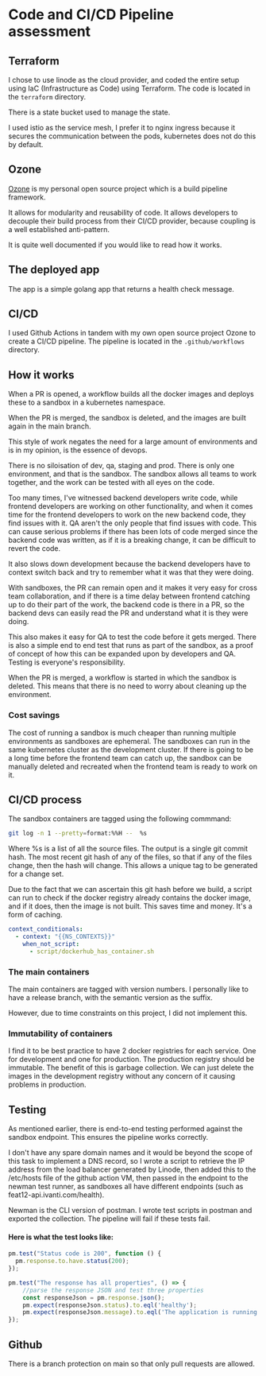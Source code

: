 # Code and CI/CD Pipeline assessment

## Terraform 

I chose to use linode as the cloud provider, and coded the entire setup using IaC (Infrastructure as Code) using Terraform. The code is located in the `terraform` directory.

There is a state bucket used to manage the state.

I used istio as the service mesh, I prefer it to nginx ingress because it secures the communication between the pods, kubernetes does not do this by default.

## Ozone

[Ozone](https://github.com/ozone2021/ozone) is my personal open source project which is a build pipeline framework.

It allows for modularity and reusability of code. It allows developers to decouple their build process from their CI/CD 
provider, because coupling is a well established anti-pattern.

It is quite well documented if you would like to read how it works.

## The deployed app

The app is a simple golang app that returns a health check message. 

## CI/CD

I used Github Actions in tandem with my own open source project Ozone to create a CI/CD pipeline. The pipeline is located in the `.github/workflows` directory.

## How it works

When a PR is opened, a workflow builds all the docker images and deploys these to a sandbox in a kubernetes namespace.

When the PR is merged, the sandbox is deleted, and the images are built again in the main branch.

This style of work negates the need for a large amount of environments and is in my opinion, is the essence of devops.

There is no siloisation of dev, qa, staging and prod. There is only one environment, and that is the sandbox. The sandbox allows
all teams to work together, and the work can be tested with all eyes on the code.

Too many times, I've witnessed backend developers write code, while frontend developers are working on other functionality, and when
it comes time for the frontend developers to work on the new backend code, they find issues with it. QA aren't the only people that
find issues with code. This can cause serious problems if there has been lots of code merged since the backend code was written, as if it 
is a breaking change, it can be difficult to revert the code.

It also slows down development because the backend developers have to context switch back and try to remember what it was that they were doing.

With sandboxes, the PR can remain open and it makes it very easy for cross team collaboration, and if there is a time delay between frontend
catching up to do their part of the work, the backend code is there in a PR, so the backend devs can easily read the PR and understand what it is they were doing.

This also makes it easy for QA to test the code before it gets merged. There is also a simple end to end test that runs as part of the sandbox, as a proof
of concept of how this can be expanded upon by developers and QA. Testing is everyone's responsibility.

When the PR is merged, a workflow is started in which the sandbox is deleted. This means that there is no need to worry about cleaning up the environment.

### Cost savings

The cost of running a sandbox is much cheaper than running multiple environments as sandboxes are ephemeral. The sandboxes can run in the same kubernetes cluster as the development
cluster. If there is going to be a long time before the frontend team can catch up, the sandbox can be manually deleted and recreated when the frontend team is ready to work on it.

## CI/CD process 

The sandbox containers are tagged using the following commmand:

```bash
git log -n 1 --pretty=format:%%H --  %s
```

Where %s is a list of all the source files. The output is a single git commit hash. The most recent git hash of any of the files, so that if any of the files change,
then the hash will change. This allows a unique tag to be generated for a change set.

Due to the fact that we can ascertain this git hash before we build, a script can run to check if the docker registry already contains the docker image, and
if it does, then the image is not built. This saves time and money. It's a form of caching.

```yaml
context_conditionals:
  - context: "{{NS_CONTEXTS}}"
    when_not_script:
      - script/dockerhub_has_container.sh
```

### The main containers

The main containers are tagged with version numbers. I personally like to have a release branch, with the semantic version as the suffix.

However, due to time constraints on this project, I did not implement this.

### Immutability of containers

I find it to be best practice to have 2 docker registries for each service. One for development and one for production. The production registry 
should be immutable. The benefit of this is garbage collection. We can just delete the images in the development registry without any concern of it 
causing problems in production.

## Testing

As mentioned earlier, there is end-to-end testing performed against the sandbox endpoint. This ensures the pipeline works correctly.

I don't have any spare domain names and it would be beyond the scope of this task to implement a DNS record, so I wrote a script to retrieve
the IP address from the load balancer generated by Linode, then added this to the /etc/hosts file of the github action VM, then passed in the endpoint
to the newman test runner, as sandboxes all have different endpoints (such as feat12-api.ivanti.com/health).

Newman is the CLI version of postman. I wrote test scripts in postman and exported the collection. The pipeline will fail if these tests fail.

#### Here is what the test looks like:

```javascript
pm.test("Status code is 200", function () {
  pm.response.to.have.status(200);
});

pm.test("The response has all properties", () => {
    //parse the response JSON and test three properties
    const responseJson = pm.response.json();
    pm.expect(responseJson.status).to.eql('healthy');
    pm.expect(responseJson.message).to.eql('The application is running smoothly.');
});
```

## Github

There is a branch protection on main so that only pull requests are allowed.

